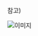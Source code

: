 참고)

![이미지](https://cdn.discordapp.com/attachments/695428585246294076/702057572877860924/53207a479c06c092.png)



